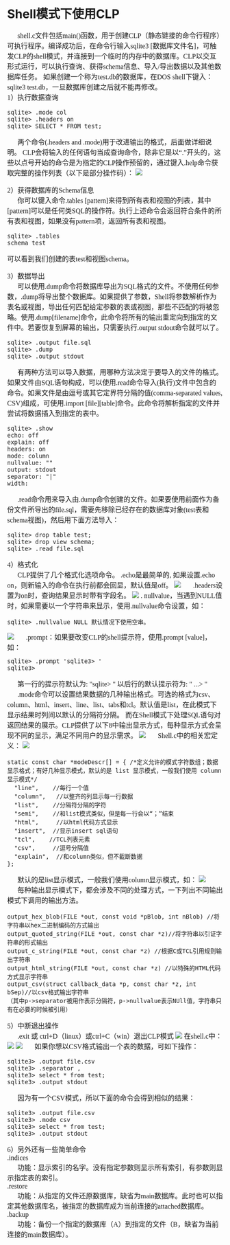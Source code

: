 # Shell模式下使用CLP
<font face="微软雅黑" size="3px">

&nbsp;&nbsp;&nbsp;&nbsp;&nbsp;&nbsp;shell.c文件包括main()函数，用于创建CLP（静态链接的命令行程序）可执行程序。编译成功后，在命令行输入sqlite3 [数据库文件名]，可触发CLP的shell模式，并连接到一个临时的内存中的数据库。CLP以交互形式运行，可以执行查询、获得schema信息、导入/导出数据以及其他数据库任务。
如果创建一个称为test.db的数据库，在DOS shell下键入：sqlite3 test.db，一旦数据库创建之后就不能再修改。<br>
1）执行数据查询

    sqlite> .mode col
    sqlite> .headers on
    sqlite> SELECT * FROM test;
&nbsp;&nbsp;&nbsp;&nbsp;&nbsp;&nbsp;两个命令(.headers and .mode)用于改进输出的格式，后面做详细说明。
CLP会将输入的任何语句当成查询命令，除非它是以“.”开头的，这些以点号开始的命令是为指定的CLP操作预留的，通过键入.help命令获取完整的操作列表（以下是部分操作码）：
<img src="4.jpg">

2）获得数据库的Schema信息<br>
&nbsp;&nbsp;&nbsp;&nbsp;&nbsp;&nbsp;你可以键入命令.tables [pattern]来得到所有表和视图的列表，其中[pattern]可以是任何类SQL的操作符。执行上述命令会返回符合条件的所有表和视图，如果没有pattern项，返回所有表和视图。

    sqlite> .tables
    schema test
可以看到我们创建的表test和视图schema。

3）数据导出<br>
&nbsp;&nbsp;&nbsp;&nbsp;&nbsp;&nbsp;可以使用.dump命令将数据库导出为SQL格式的文件。不使用任何参数，.dump将导出整个数据库。如果提供了参数，Shell将参数解析作为表名或视图，导出任何匹配给定参数的表或视图，那些不匹配的将被忽略。使用.dump[filename]命令，此命令将所有的输出重定向到指定的文件中。若要恢复到屏幕的输出，只需要执行.output stdout命令就可以了。

    sqlite> .output file.sql
    sqlite> .dump
    sqlite> .output stdout
&nbsp;&nbsp;&nbsp;&nbsp;&nbsp;&nbsp;有两种方法可以导入数据，用哪种方法决定于要导入的文件的格式。如果文件由SQL语句构成，可以使用.read命令导入(执行)文件中包含的命令。如果文件是由逗号或其它定界符分隔的值(comma-separated values, CSV)组成，可使用.import [file][table]命令。此命令将解析指定的文件并尝试将数据插入到指定的表中。

    sqlite> .show
    echo: off
    explain: off
    headers: on
    mode: column
    nullvalue: ""
    output: stdout
    separator: "|"
    width:
&nbsp;&nbsp;&nbsp;&nbsp;&nbsp;&nbsp;.read命令用来导入由.dump命令创建的文件。如果要使用前面作为备份文件所导出的file.sql，需要先移除已经存在的数据库对象(test表和schema视图)，然后用下面方法导入：

    sqlite> drop table test;
    sqlite> drop view schema;
    sqlite> .read file.sql
4）格式化<br>
&nbsp;&nbsp;&nbsp;&nbsp;&nbsp;&nbsp;CLP提供了几个格式化选项命令。
.echo是最简单的, 如果设置.echo on，则新输入的命令在执行前都会回显，默认值是off。
<img src="5.jpg">
&nbsp;&nbsp;&nbsp;&nbsp;&nbsp;&nbsp;.headers设置为on时，查询结果显示时带有字段名。
<img src="6.jpg">
. nullvalue，当遇到NULL值时，如果需要以一个字符串来显示，使用.nullvalue命令设置，如：

    sqlite> .nullvalue NULL 默认情况下使用空串。
<img src="7.jpg">
&nbsp;&nbsp;&nbsp;&nbsp;&nbsp;&nbsp;.prompt：如果要改变CLP的shell提示符，使用.prompt [value]，如：

    sqlite> .prompt 'sqlite3> '
    sqlite3>
&nbsp;&nbsp;&nbsp;&nbsp;&nbsp;&nbsp;第一行的提示符默认为: "sqlite> "
以后行的默认提示符为: "   ...> "
&nbsp;&nbsp;&nbsp;&nbsp;&nbsp;&nbsp;.mode命令可以设置结果数据的几种输出格式。可选的格式为csv、column、html、insert、line、list、tabs和tcl。默认值是list，在此模式下显示结果时列间以默认的分隔符分隔。
而在Shell模式下处理SQL语句对返回结果的展示。CLP提供了以下8中输出显示方式，每种显示方式会呈现不同的显示，满足不同用户的显示需求。
<img src="8.jpg">
&nbsp;&nbsp;&nbsp;&nbsp;&nbsp;&nbsp;Shell.c中的相关宏定义：
<img src="9.jpg">

    static const char *modeDescr[] = { /*定义允许的模式字符数组；数据显示格式；有好几种显示模式，默认的是 list 显示模式，一般我们使用 column 显示模式*/
      "line",    //每行一个值
      "column",   //以整齐的列显示每一行数据
      "list",    //分隔符分隔的字符
      "semi",    //和list模式类似，但是每一行会以“；”结束
      "html",     //以html代码方式显示
      "insert",  //显示insert sql语句
      "tcl",    //TCL列表元素
      "csv",     //逗号分隔值
      "explain",  //和column类似，但不截断数据
    };
&nbsp;&nbsp;&nbsp;&nbsp;&nbsp;&nbsp;默认的是list显示模式，一般我们使用column显示模式，如：
<img src="10.jpg">
&nbsp;&nbsp;&nbsp;&nbsp;&nbsp;&nbsp;每种输出显示模式下，都会涉及不同的处理方式，一下列出不同输出模式下调用的输出方法。

    output_hex_blob(FILE *out, const void *pBlob, int nBlob) //将字符串以hex二进制编码的方式输出
    output_quoted_string(FILE *out, const char *z)//将字符串以引证字符串的形式输出
    output_c_string(FILE *out, const char *z) //根据C或TCL引用规则输出字符串
    output_html_string(FILE *out, const char *z) //以特殊的HTML代码方式显示字符串
    output_csv(struct callback_data *p, const char *z, int bSep)//以csv格式输出字符串
    （其中p->separator被用作表示分隔符，p->nullvalue表示NUll值，字符串只有在必要的时候被引用）
5）中断退出操作<br>
&nbsp;&nbsp;&nbsp;&nbsp;&nbsp;&nbsp;.exit 或 ctrl+D（linux）或ctrl+C（win）退出CLP模式
<img src="11.jpg">
在shell.c中：
<img src="12.jpg">
<img src="13.jpg">
&nbsp;&nbsp;&nbsp;&nbsp;&nbsp;&nbsp;如果你想以CSV格式输出一个表的数据，可如下操作：

    sqlite3> .output file.csv
    sqlite3> .separator ,
    sqlite3> select * from test;
    sqlite3> .output stdout

&nbsp;&nbsp;&nbsp;&nbsp;&nbsp;&nbsp;因为有一个CSV模式，所以下面的命令会得到相似的结果：

    sqlite3> .output file.csv
    sqlite3> .mode csv
    sqlite3> select * from test;
    sqlite3> .output stdout

6）另外还有一些简单命令<br>
 .indices<br>
&nbsp;&nbsp;&nbsp;&nbsp;&nbsp;&nbsp;功能：显示索引的名字。没有指定参数则显示所有索引，有参数则显示指定表的索引。<br>
.restore<br>
&nbsp;&nbsp;&nbsp;&nbsp;&nbsp;&nbsp;功能：从指定的文件还原数据库，缺省为main数据库。此时也可以指定其他数据库名，被指定的数据库成为当前连接的attached数据库。<br>
.backup<br>
&nbsp;&nbsp;&nbsp;&nbsp;&nbsp;&nbsp;功能：备份一个指定的数据库（A）到指定的文件（B，缺省为当前连接的main数据库）。
